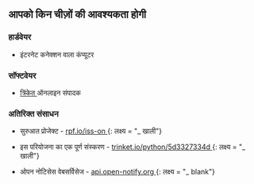 ## आपको किन चीज़ों की आवश्यकता होगी

### हार्डवेयर

+ इंटरनेट कनेक्शन वाला कंप्यूटर

### सॉफ्टवेयर

+ [ त्रिंकेत ](https://trinket.io/) ऑनलाइन संपादक

### अतिरिक्त संसाधन

+ सुरुआत प्रोजेक्ट - [ rpf.io/iss-on ](http://rpf.io/iss-on) {: लक्ष्य = "_ खाली"}

+ इस परियोजना का एक पूर्ण संस्करण - [ trinket.io/python/5d3327334d ](https://trinket.io/python/5d3327334d) {: लक्ष्य = "_ खाली"}

+ ओपन नोटिसेस वेबसर्विसेज - [ api.open-notify.org ](http://api.open-notify.org/) {: लक्ष्य = "_ blank"}